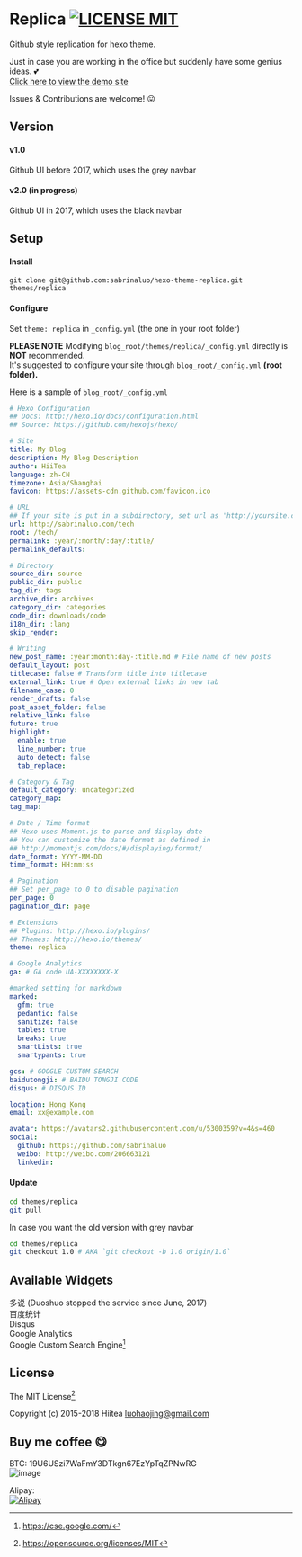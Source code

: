 # Replica [![LICENSE MIT](https://img.shields.io/badge/LICENSE-MIT-blue.svg)](https://opensource.org/licenses/MIT)
Github style replication for hexo theme. 

Just in case you are working in the office but suddenly have some genius ideas. :two_hearts:  
[Click here to view the demo site](//sabrinaluo.github.io/tech)

Issues & Contributions are welcome! :stuck_out_tongue:

## Version
#### v1.0  
Github UI before 2017, which uses the grey navbar

#### v2.0 (in progress)  
Github UI in 2017, which uses the black navbar

## Setup
#### Install
```
git clone git@github.com:sabrinaluo/hexo-theme-replica.git themes/replica
```

#### Configure
Set `theme: replica` in `_config.yml` (the one in your root folder)

**PLEASE NOTE** 
Modifying `blog_root/themes/replica/_config.yml` directly is **NOT** recommended.  
It's suggested to configure your site through `blog_root/_config.yml` **(root folder).**

Here is a sample of `blog_root/_config.yml`
``` yml
# Hexo Configuration
## Docs: http://hexo.io/docs/configuration.html
## Source: https://github.com/hexojs/hexo/

# Site
title: My Blog
description: My Blog Description
author: HiiTea
language: zh-CN
timezone: Asia/Shanghai
favicon: https://assets-cdn.github.com/favicon.ico

# URL
## If your site is put in a subdirectory, set url as 'http://yoursite.com/child' and root as '/child/'
url: http://sabrinaluo.com/tech
root: /tech/
permalink: :year/:month/:day/:title/
permalink_defaults:

# Directory
source_dir: source
public_dir: public
tag_dir: tags
archive_dir: archives
category_dir: categories
code_dir: downloads/code
i18n_dir: :lang
skip_render:

# Writing
new_post_name: :year:month:day-:title.md # File name of new posts
default_layout: post
titlecase: false # Transform title into titlecase
external_link: true # Open external links in new tab
filename_case: 0
render_drafts: false
post_asset_folder: false
relative_link: false
future: true
highlight:
  enable: true
  line_number: true
  auto_detect: false
  tab_replace:

# Category & Tag
default_category: uncategorized
category_map:
tag_map:

# Date / Time format
## Hexo uses Moment.js to parse and display date
## You can customize the date format as defined in
## http://momentjs.com/docs/#/displaying/format/
date_format: YYYY-MM-DD
time_format: HH:mm:ss

# Pagination
## Set per_page to 0 to disable pagination
per_page: 0
pagination_dir: page

# Extensions
## Plugins: http://hexo.io/plugins/
## Themes: http://hexo.io/themes/
theme: replica

# Google Analytics
ga: # GA code UA-XXXXXXXX-X

#marked setting for markdown
marked:
  gfm: true
  pedantic: false
  sanitize: false
  tables: true
  breaks: true
  smartLists: true
  smartypants: true

gcs: # GOOGLE CUSTOM SEARCH
baidutongji: # BAIDU TONGJI CODE
disqus: # DISQUS ID

location: Hong Kong
email: xx@example.com

avatar: https://avatars2.githubusercontent.com/u/5300359?v=4&s=460
social:
  github: https://github.com/sabrinaluo
  weibo: http://weibo.com/206663121
  linkedin: 
```

#### Update
``` bash
cd themes/replica
git pull
```

In case you want the old version with grey navbar
``` bash
cd themes/replica
git checkout 1.0 # AKA `git checkout -b 1.0 origin/1.0`
```

## Available Widgets
~~多说~~ (Duoshuo stopped the service since June, 2017)  
百度统计  
Disqus  
Google Analytics  
Google Custom Search Engine[^1]

## License
The MIT License[^2]

Copyright (c) 2015-2018 Hiitea <luohaojing@gmail.com>

[^1]: https://cse.google.com/
[^2]: https://opensource.org/licenses/MIT

## Buy me coffee :yum:
BTC: 19U6USzi7WaFmY3DTkgn67EzYpTqZPNwRG  
![image](https://user-images.githubusercontent.com/5300359/30433338-cb7a9e48-9996-11e7-8e17-55f582b56e48.png)

Alipay:  
[![Alipay](http://7xow88.com1.z0.glb.clouddn.com/alip.jpg?imageView2/3/w/150/)](http://7xow88.com1.z0.glb.clouddn.com/alip.jpg)
